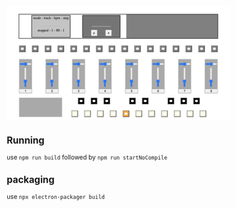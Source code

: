  ![pattern synth](./docs/patternsynth.png)

## Running

use `npm run build` followed by `npm run startNoCompile`


## packaging

use `npx electron-packager build`
